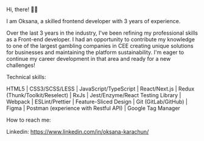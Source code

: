 Hi, there! 👋🏻

I am Oksana, a skilled frontend developer with 3 years of experience.

Over the last 3 years in the industry, I've been refining my professional skills as a Front-end developer. I had an opportunity to contribute my knowledge to one of the largest gambling companies in CEE creating unique solutions for businesses and maintaining the platform sustainability. I'm eager to continue my career development in that area and ready for a new challenges!

Technical skills:

HTML5 | CSS3/SCSS/LESS | JavaScript/TypeScript | React/Next.js | Redux (Thunk/Toolkit/Reselect) | RxJs | Jest/Enzyme/React Testing Library | Webpack | ESLint/Prettier | Feature-Sliced Design | Git (GitLab/GitHub) | Figma | Postman (experience with Restful API) | Google Tag Manager

How to reach me:

Linkedin: https://www.linkedin.com/in/oksana-karachun/

